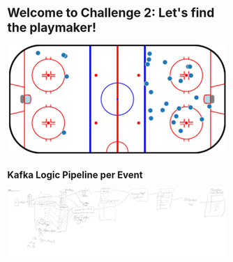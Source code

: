 # Welcome to Challenge 2: Let's find the playmaker! 


![Hockey Rink](./hockey.png)

## Kafka Logic Pipeline per Event

![kafka-Logik](/img/Kafka-Logik.png)

